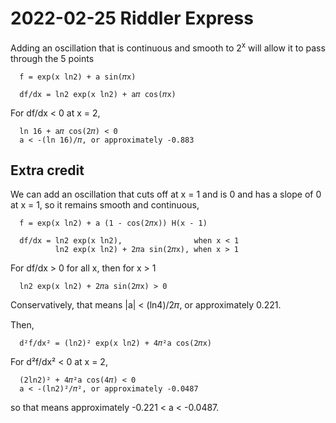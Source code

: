 2022-02-25 Riddler Express
==========================
Adding an oscillation that is continuous and smooth to 2<sup>x</sup> will
allow it to pass through the 5 points
```
  f = exp(x ln2) + a sin(𝜋x)

  df/dx = ln2 exp(x ln2) + a𝜋 cos(𝜋x)
```

For df/dx < 0 at x = 2,
```
  ln 16 + a𝜋 cos(2𝜋) < 0
  a < -(ln 16)/𝜋, or approximately -0.883
```

Extra credit
------------
We can add an oscillation that cuts off at x = 1 and is 0 and has a slope of 0
at x = 1, so it remains smooth and continuous,
```
  f = exp(x ln2) + a (1 - cos(2𝜋x)) H(x - 1)

  df/dx = ln2 exp(x ln2),                when x < 1
          ln2 exp(x ln2) + 2𝜋a sin(2𝜋x), when x > 1
```
For df/dx > 0 for all x, then for x > 1
```
  ln2 exp(x ln2) + 2𝜋a sin(2𝜋x) > 0
```
Conservatively, that means |a| < (ln4)/2𝜋, or approximately 0.221.

Then,
```
  d²f/dx² = (ln2)² exp(x ln2) + 4𝜋²a cos(2𝜋x)
```
For d²f/dx² < 0 at x = 2,
```
  (2ln2)² + 4𝜋²a cos(4𝜋) < 0
  a < -(ln2)²/𝜋², or approximately -0.0487
```
so that means approximately  -0.221 < a < -0.0487.

